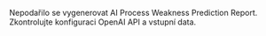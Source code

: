 Nepodařilo se vygenerovat AI Process Weakness Prediction Report. Zkontrolujte konfiguraci OpenAI API a vstupní data.